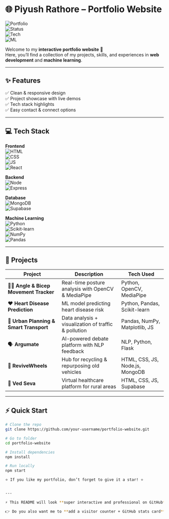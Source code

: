 # 🌐 Piyush Rathore – Portfolio Website  

![Portfolio](https://img.shields.io/badge/Portfolio-Live-green?style=for-the-badge)  
![Status](https://img.shields.io/badge/Status-Active-blue?style=for-the-badge)  
![Tech](https://img.shields.io/badge/MERN%20Stack-Full%20Stack-orange?style=for-the-badge)  
![ML](https://img.shields.io/badge/Machine%20Learning-Python-yellow?style=for-the-badge)  

Welcome to my **interactive portfolio website** 🚀  
Here, you’ll find a collection of my projects, skills, and experiences in **web development** and **machine learning**.  

---

## ✨ Features  
✅ Clean & responsive design  
✅ Project showcase with live demos  
✅ Tech stack highlights  
✅ Easy contact & connect options  

---

## 💻 Tech Stack  

**Frontend**  
![HTML](https://img.shields.io/badge/HTML5-orange?style=for-the-badge&logo=html5)  
![CSS](https://img.shields.io/badge/CSS3-blue?style=for-the-badge&logo=css3)  
![JS](https://img.shields.io/badge/JavaScript-yellow?style=for-the-badge&logo=javascript)  
![React](https://img.shields.io/badge/React-61DAFB?style=for-the-badge&logo=react)  

**Backend**  
![Node](https://img.shields.io/badge/Node.js-green?style=for-the-badge&logo=node.js)  
![Express](https://img.shields.io/badge/Express.js-black?style=for-the-badge&logo=express)  

**Database**  
![MongoDB](https://img.shields.io/badge/MongoDB-darkgreen?style=for-the-badge&logo=mongodb)  
![Supabase](https://img.shields.io/badge/Supabase-3ECF8E?style=for-the-badge&logo=supabase)  

**Machine Learning**  
![Python](https://img.shields.io/badge/Python-3776AB?style=for-the-badge&logo=python)  
![Scikit-learn](https://img.shields.io/badge/Scikit--learn-orange?style=for-the-badge&logo=scikit-learn)  
![NumPy](https://img.shields.io/badge/NumPy-blue?style=for-the-badge&logo=numpy)  
![Pandas](https://img.shields.io/badge/Pandas-150458?style=for-the-badge&logo=pandas)  

---

## 🚀 Projects  

| Project | Description | Tech Used |
|---------|-------------|-----------|
| 🏋️‍♂️ **Angle & Bicep Movement Tracker** | Real-time posture analysis with OpenCV & MediaPipe | Python, OpenCV, MediaPipe |
| ❤️ **Heart Disease Prediction** | ML model predicting heart disease risk | Python, Pandas, Scikit-learn |
| 🌆 **Urban Planning & Smart Transport** | Data analysis + visualization of traffic & pollution | Pandas, NumPy, Matplotlib, JS |
| 🗣️ **Argumate** | AI-powered debate platform with NLP feedback | NLP, Python, Flask |
| 🚗 **ReviveWheels** | Hub for recycling & repurposing old vehicles | HTML, CSS, JS, Node.js, MongoDB |
| 🏥 **Ved Seva** | Virtual healthcare platform for rural areas | HTML, CSS, JS, Supabase |

---

## ⚡ Quick Start  

```bash
# Clone the repo
git clone https://github.com/your-username/portfolio-website.git

# Go to folder
cd portfolio-website

# Install dependencies
npm install

# Run locally
npm start

⭐ If you like my portfolio, don’t forget to give it a star! ⭐


---

⚡ This README will look **super interactive and professional on GitHub** with badges, tables, and emojis.  

👉 Do you also want me to **add a visitor counter + GitHub stats card** (like contribution graph + streaks) at the bottom for extra style?



